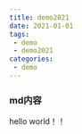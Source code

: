 ```yaml
---
title: demo2021
date: 2021-01-01
tags:
 - demo
 - demo2021
categories:
 - demo
---
```


### md内容
hello world！！
